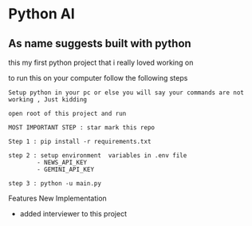 # Python AI

## As name suggests built with python

this my first python project that i really loved working on

to run this on your computer follow the following steps

```
Setup python in your pc or else you will say your commands are not working , Just kidding
```

```
open root of this project and run
```

```
MOST IMPORTANT STEP : star mark this repo
```

```
Step 1 : pip install -r requirements.txt
```

```
step 2 : setup environment  variables in .env file
        - NEWS_API_KEY
        - GEMINI_API_KEY
```

```
step 3 : python -u main.py
```


Features New Implementation 
- added interviewer to this project